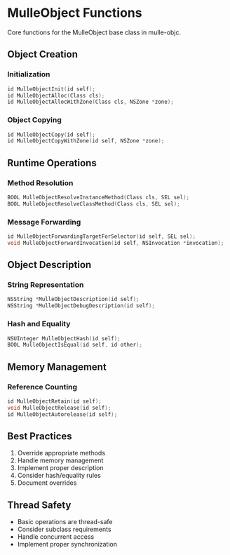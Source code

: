 # MulleObject Functions

Core functions for the MulleObject base class in mulle-objc.

## Object Creation

### Initialization
```c
id MulleObjectInit(id self);
id MulleObjectAlloc(Class cls);
id MulleObjectAllocWithZone(Class cls, NSZone *zone);
```

### Object Copying
```c
id MulleObjectCopy(id self);
id MulleObjectCopyWithZone(id self, NSZone *zone);
```

## Runtime Operations

### Method Resolution
```c
BOOL MulleObjectResolveInstanceMethod(Class cls, SEL sel);
BOOL MulleObjectResolveClassMethod(Class cls, SEL sel);
```

### Message Forwarding
```c
id MulleObjectForwardingTargetForSelector(id self, SEL sel);
void MulleObjectForwardInvocation(id self, NSInvocation *invocation);
```

## Object Description

### String Representation
```c
NSString *MulleObjectDescription(id self);
NSString *MulleObjectDebugDescription(id self);
```

### Hash and Equality
```c
NSUInteger MulleObjectHash(id self);
BOOL MulleObjectIsEqual(id self, id other);
```

## Memory Management

### Reference Counting
```c
id MulleObjectRetain(id self);
void MulleObjectRelease(id self);
id MulleObjectAutorelease(id self);
```

## Best Practices

1. Override appropriate methods
2. Handle memory management
3. Implement proper description
4. Consider hash/equality rules
5. Document overrides

## Thread Safety

- Basic operations are thread-safe
- Consider subclass requirements
- Handle concurrent access
- Implement proper synchronization
